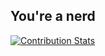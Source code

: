 ## You're a nerd

[![Contribution Stats](https://github-contribution-stats.vercel.app/api/?username=Autumn-Ou)](https://github.com/LordDashMe/github-contribution-stats/)

<!---
Autumn-Ou/Autumn-Ou is a ✨ special ✨ repository because its `README.md` (this file) appears on your GitHub profile.
You can click the Preview link to take a look at your changes.
